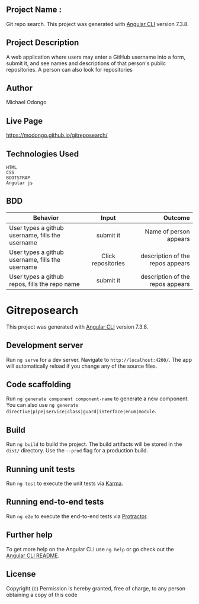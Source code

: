 ## Project Name :  
   Git repo search. 
   This project was generated with [Angular CLI](https://github.com/angular/angular-cli) version 7.3.8.

## Project Description
   A web application where users may enter a GitHub username into a form, submit it, and see names and descriptions of that person's public repositories. A person can also look for repositories

## Author
   Michael Odongo

## Live Page
   https://modongo.github.io/gitreposearch/

## Technologies Used
    HTML
    CSS
    BOOTSTRAP
    Angular js

## BDD

| Behavior        | Input           | Outcome  |
| ------------- |:-------------:| -----:|
| User types a github username, fills the username| submit it | Name of person appears |
| User types a github username, fills the username | Click repositories | description of the repos appears |
| User types a github repos, fills the repo name  | submit it | description of the repos appears |


# Gitreposearch

This project was generated with [Angular CLI](https://github.com/angular/angular-cli) version 7.3.8.

## Development server

Run `ng serve` for a dev server. Navigate to `http://localhost:4200/`. The app will automatically reload if you change any of the source files.

## Code scaffolding

Run `ng generate component component-name` to generate a new component. You can also use `ng generate directive|pipe|service|class|guard|interface|enum|module`.

## Build

Run `ng build` to build the project. The build artifacts will be stored in the `dist/` directory. Use the `--prod` flag for a production build.

## Running unit tests

Run `ng test` to execute the unit tests via [Karma](https://karma-runner.github.io).

## Running end-to-end tests

Run `ng e2e` to execute the end-to-end tests via [Protractor](http://www.protractortest.org/).

## Further help

To get more help on the Angular CLI use `ng help` or go check out the [Angular CLI README](https://github.com/angular/angular-cli/blob/master/README.md).


## License

Copyright (c) Permission is hereby granted, free of charge, to any person obtaining a copy of this code
